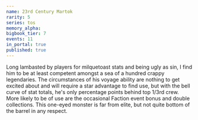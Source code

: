 ```yaml
---
name: 23rd Century Martok
rarity: 5
series: tos
memory_alpha:
bigbook_tier: 7
events: 11
in_portal: true
published: true
---
```


Long lambasted by players for milquetoast stats and being ugly as sin, I find him to be at least competent amongst a sea of a hundred crappy legendaries. The circumstances of his voyage ability are nothing to get excited about and will require a star advantage to find use, but with the bell curve of stat totals, he's only percentage points behind top 1/3rd crew. More likely to be of use are the occasional Faction event bonus and double collections. This one-eyed monster is far from elite, but not quite bottom of the barrel in any respect.
